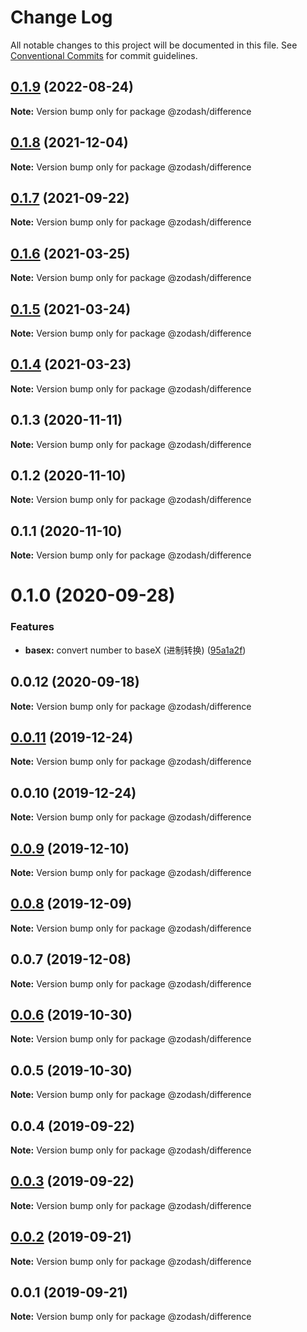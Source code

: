 # Change Log

All notable changes to this project will be documented in this file.
See [Conventional Commits](https://conventionalcommits.org) for commit guidelines.

## [0.1.9](https://github.com/zcorky/zodash/compare/@zodash/difference@0.1.8...@zodash/difference@0.1.9) (2022-08-24)

**Note:** Version bump only for package @zodash/difference





## [0.1.8](https://github.com/zcorky/zodash/compare/@zodash/difference@0.1.7...@zodash/difference@0.1.8) (2021-12-04)

**Note:** Version bump only for package @zodash/difference





## [0.1.7](https://github.com/zcorky/zodash/compare/@zodash/difference@0.1.6...@zodash/difference@0.1.7) (2021-09-22)

**Note:** Version bump only for package @zodash/difference





## [0.1.6](https://github.com/zcorky/zodash/compare/@zodash/difference@0.1.5...@zodash/difference@0.1.6) (2021-03-25)

**Note:** Version bump only for package @zodash/difference





## [0.1.5](https://github.com/zcorky/zodash/compare/@zodash/difference@0.1.4...@zodash/difference@0.1.5) (2021-03-24)

**Note:** Version bump only for package @zodash/difference





## [0.1.4](https://github.com/zcorky/zodash/compare/@zodash/difference@0.1.3...@zodash/difference@0.1.4) (2021-03-23)

**Note:** Version bump only for package @zodash/difference





## 0.1.3 (2020-11-11)

**Note:** Version bump only for package @zodash/difference





## 0.1.2 (2020-11-10)

**Note:** Version bump only for package @zodash/difference





## 0.1.1 (2020-11-10)

**Note:** Version bump only for package @zodash/difference





# 0.1.0 (2020-09-28)


### Features

* **basex:** convert number to baseX (进制转换) ([95a1a2f](https://github.com/zcorky/zodash/commit/95a1a2f361d73de5caa3b8e297c1643e97e40983))





## 0.0.12 (2020-09-18)

**Note:** Version bump only for package @zodash/difference





## [0.0.11](https://github.com/zcorky/zodash/compare/@zodash/difference@0.0.10...@zodash/difference@0.0.11) (2019-12-24)

**Note:** Version bump only for package @zodash/difference





## 0.0.10 (2019-12-24)

**Note:** Version bump only for package @zodash/difference





## [0.0.9](https://github.com/zcorky/zodash/compare/@zodash/difference@0.0.8...@zodash/difference@0.0.9) (2019-12-10)

**Note:** Version bump only for package @zodash/difference





## [0.0.8](https://github.com/zcorky/zodash/compare/@zodash/difference@0.0.7...@zodash/difference@0.0.8) (2019-12-09)

**Note:** Version bump only for package @zodash/difference





## 0.0.7 (2019-12-08)

**Note:** Version bump only for package @zodash/difference





## [0.0.6](https://github.com/zcorky/zodash/compare/@zodash/difference@0.0.5...@zodash/difference@0.0.6) (2019-10-30)

**Note:** Version bump only for package @zodash/difference





## 0.0.5 (2019-10-30)

**Note:** Version bump only for package @zodash/difference





## 0.0.4 (2019-09-22)

**Note:** Version bump only for package @zodash/difference





## [0.0.3](https://github.com/zcorky/zodash/compare/@zodash/difference@0.0.2...@zodash/difference@0.0.3) (2019-09-22)

**Note:** Version bump only for package @zodash/difference





## [0.0.2](https://github.com/zcorky/zodash/compare/@zodash/difference@0.0.1...@zodash/difference@0.0.2) (2019-09-21)

**Note:** Version bump only for package @zodash/difference





## 0.0.1 (2019-09-21)

**Note:** Version bump only for package @zodash/difference
